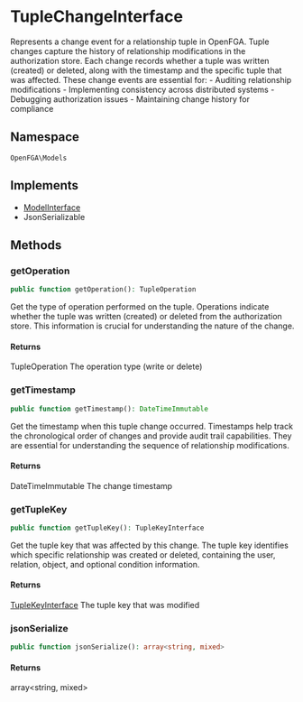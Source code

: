 # TupleChangeInterface

Represents a change event for a relationship tuple in OpenFGA. Tuple changes capture the history of relationship modifications in the authorization store. Each change records whether a tuple was written (created) or deleted, along with the timestamp and the specific tuple that was affected. These change events are essential for: - Auditing relationship modifications - Implementing consistency across distributed systems - Debugging authorization issues - Maintaining change history for compliance

## Namespace
`OpenFGA\Models`

## Implements
* [ModelInterface](Models/ModelInterface.md)
* JsonSerializable



## Methods
### getOperation


```php
public function getOperation(): TupleOperation
```

Get the type of operation performed on the tuple. Operations indicate whether the tuple was written (created) or deleted from the authorization store. This information is crucial for understanding the nature of the change.


#### Returns
TupleOperation
 The operation type (write or delete)

### getTimestamp


```php
public function getTimestamp(): DateTimeImmutable
```

Get the timestamp when this tuple change occurred. Timestamps help track the chronological order of changes and provide audit trail capabilities. They are essential for understanding the sequence of relationship modifications.


#### Returns
DateTimeImmutable
 The change timestamp

### getTupleKey


```php
public function getTupleKey(): TupleKeyInterface
```

Get the tuple key that was affected by this change. The tuple key identifies which specific relationship was created or deleted, containing the user, relation, object, and optional condition information.


#### Returns
[TupleKeyInterface](Models/TupleKeyInterface.md)
 The tuple key that was modified

### jsonSerialize


```php
public function jsonSerialize(): array<string, mixed>
```



#### Returns
array&lt;string, mixed&gt;

